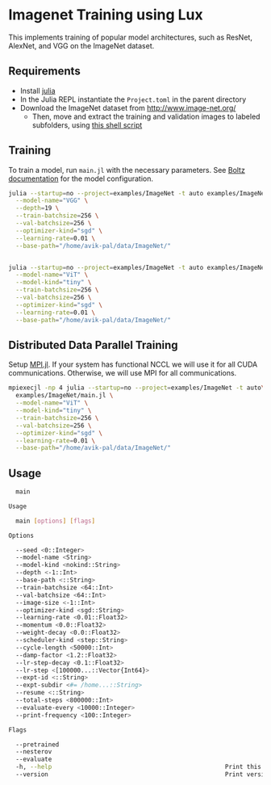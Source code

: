 # Imagenet Training using Lux

This implements training of popular model architectures, such as ResNet, AlexNet, and VGG on
the ImageNet dataset.

## Requirements

* Install [julia](https://julialang.org/)
* In the Julia REPL instantiate the `Project.toml` in the parent directory
* Download the ImageNet dataset from http://www.image-net.org/
  - Then, move and extract the training and validation images to labeled subfolders, using
    [this shell script](https://github.com/pytorch/examples/blob/main/imagenet/extract_ILSVRC.sh)

## Training

To train a model, run `main.jl` with the necessary parameters. See
[Boltz documentation](https://luxdl.github.io/Boltz.jl/stable/) for the model configuration.

```bash
julia --startup=no --project=examples/ImageNet -t auto examples/ImageNet/main.jl \
  --model-name="VGG" \
  --depth=19 \
  --train-batchsize=256 \
  --val-batchsize=256 \
  --optimizer-kind="sgd" \
  --learning-rate=0.01 \
  --base-path="/home/avik-pal/data/ImageNet/"


julia --startup=no --project=examples/ImageNet -t auto examples/ImageNet/main.jl \
  --model-name="ViT" \
  --model-kind="tiny" \
  --train-batchsize=256 \
  --val-batchsize=256 \
  --optimizer-kind="sgd" \
  --learning-rate=0.01 \
  --base-path="/home/avik-pal/data/ImageNet/"
```

## Distributed Data Parallel Training

Setup [MPI.jl](https://juliaparallel.org/MPI.jl/).
If your system has functional NCCL we will use it for all CUDA communications. Otherwise, we
will use MPI for all communications.

```bash
mpiexecjl -np 4 julia --startup=no --project=examples/ImageNet -t auto\
  examples/ImageNet/main.jl \
  --model-name="ViT" \
  --model-kind="tiny" \
  --train-batchsize=256 \
  --val-batchsize=256 \
  --optimizer-kind="sgd" \
  --learning-rate=0.01 \
  --base-path="/home/avik-pal/data/ImageNet/"
```

## Usage

```bash
  main

Usage

  main [options] [flags]

Options

  --seed <0::Integer>
  --model-name <String>
  --model-kind <nokind::String>
  --depth <-1::Int>
  --base-path <::String>
  --train-batchsize <64::Int>
  --val-batchsize <64::Int>
  --image-size <-1::Int>
  --optimizer-kind <sgd::String>
  --learning-rate <0.01::Float32>
  --momentum <0.0::Float32>
  --weight-decay <0.0::Float32>
  --scheduler-kind <step::String>
  --cycle-length <50000::Int>
  --damp-factor <1.2::Float32>
  --lr-step-decay <0.1::Float32>
  --lr-step <[100000...::Vector{Int64}>
  --expt-id <::String>
  --expt-subdir <#= /home...::String>
  --resume <::String>
  --total-steps <800000::Int>
  --evaluate-every <10000::Integer>
  --print-frequency <100::Integer>

Flags

  --pretrained
  --nesterov
  --evaluate
  -h, --help                                                Print this help message.
  --version                                                 Print version.
```
